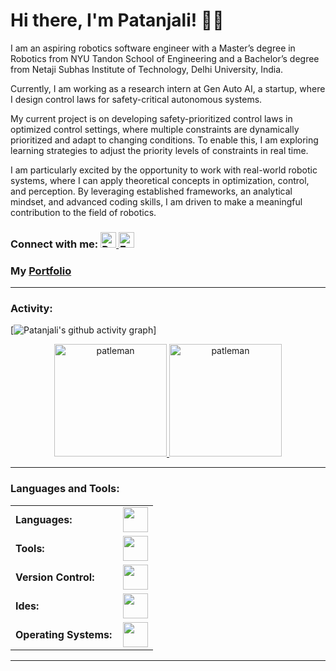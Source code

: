 # Hi there, I'm Patanjali! :man_technologist:
I am an aspiring robotics software engineer with a Master’s degree in Robotics from NYU Tandon School of Engineering and a Bachelor’s degree from Netaji Subhas Institute of Technology, Delhi University, India. 

Currently, I am working as a research intern at Gen Auto AI, a startup, where I design control laws for safety-critical autonomous systems.


My current project is on developing safety-prioritized control laws in optimized control settings, where multiple constraints are dynamically prioritized and adapt to changing conditions. To enable this, I am exploring learning strategies to adjust the priority levels of constraints in real time.

I am particularly excited by the opportunity to work with real-world robotic systems, where I can apply theoretical concepts in optimization, control, and perception. By leveraging established frameworks, an analytical mindset, and advanced coding skills, I am driven to make a meaningful contribution to the field of robotics.

<h3 align="left">Connect with me: 
  <a href="https://www.linkedin.com/in/patanjali-maithani/" target="_blank">
    <img src="https://i.sstatic.net/gVE0j.png" alt="Patanjali_Maithani" height="25" width="25" />
  </a> 
  <a href="mailto:pm3516@nyu.edu">
    <img src="https://patleman.github.io/images/email.jpg" alt="Email" height="25" width="25" />
  </a>
</h3>
<h3 align="left">My <a href="https://patleman.github.io/" target="_blank">Portfolio</a></h3>

------
<h3 align="left">Activity:</h3>

[![Patanjali's github activity graph](https://github-readme-activity-graph.vercel.app/graph?username=patleman&bg_color=100f0f&color=4c5e9e&line=4c569e&point=403e41&area=true&hide_border=true)]
<div align="center">
  <a href="https://github.com/patleman">
    <img height="180em" src="https://github-readme-stats.vercel.app/api/top-langs?username=patleman&show_icons=true&locale=en&layout=compact&theme=tokyonight" alt="patleman"/>
    <img height="180em" src="https://github-readme-stats.vercel.app/api?username=patleman&show_icons=true&locale=en&layout=compact&theme=tokyonight" alt="patleman"/>
  </a>
</div>

------
<h3 align="left">Languages and Tools:</h3>
<table>
    <tr>
        <td style="font-weight: bold; padding-right: 10px; vertical-align: center; border: none;">Languages:</td>
        <td><img height="40" src="https://skillicons.dev/icons?i=cpp,c,python,matlab"/></td>
    </tr>
    <tr>
        <td style="font-weight: bold; padding-right: 10px; vertical-align: center; border: none;">Tools:</td>
        <td><img height="40" src="https://skillicons.dev/icons?i=ros,cmake,docker,latex"/></td>
    </tr>
    <tr>
        <td style="font-weight: bold; padding-right: 10px; vertical-align: center; border: none;">Version Control:</td>
        <td><img height="40" src="https://skillicons.dev/icons?i=github"/></td>
    </tr>
    <tr>
        <td style="font-weight: bold; padding-right: 10px; vertical-align: center; border: none;">Ides:</td>
        <td><img height="40" src="https://skillicons.dev/icons?i=vscode"/></td>
    </tr>
    <tr>
        <td style="font-weight: bold; padding-right: 10px; vertical-align: center; border: none;">Operating Systems:</td>
        <td><img height="40" src="https://skillicons.dev/icons?i=windows,ubuntu"/></td>
    </tr>
</table>

------

